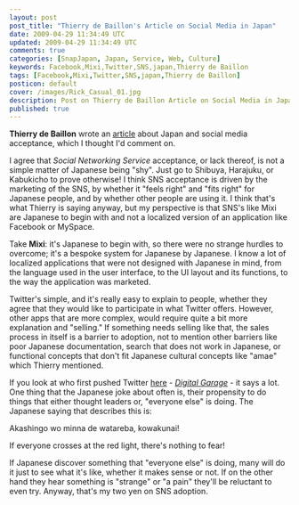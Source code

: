 ```yaml
---           
layout: post
post_title: "Thierry de Baillon's Article on Social Media in Japan"
date: 2009-04-29 11:34:49 UTC
updated: 2009-04-29 11:34:49 UTC
comments: true
categories: [SnapJapan, Japan, Service, Web, Culture]
keywords: Facebook,Mixi,Twitter,SNS,japan,Thierry de Baillon
tags: [Facebook,Mixi,Twitter,SNS,japan,Thierry de Baillon]
posticon: default
cover: /images/Rick_Casual_01.jpg
description: Post on Thierry de Baillon Article on Social Media in Japan, by Rick Cogley.
published: true
---
```


**Thierry de Baillon** wrote an [article](http://www.debaillon.com/2009/03/social-media-is-a-cultural-matter-the-japan-case/) about Japan and social media acceptance, which I thought I'd comment on. 

I agree that _Social Networking Service_ acceptance, or lack thereof, is not a simple matter of Japanese being "shy". Just go to Shibuya, Harajuku, or Kabukicho to prove otherwise! I think SNS acceptance is driven by the marketing of the SNS, by whether it "feels right" and "fits right" for Japanese people, and by whether other people are using it. I think that's what Thierry is saying anyway, but my perspective is that SNS's like Mixi are Japanese to begin with and not a localized version of an application like Facebook or MySpace. 


Take **Mixi**: it's Japanese to begin with, so there were no strange hurdles to overcome; it's a bespoke system for Japanese by Japanese. I know a lot of localized applications that were not designed with Japanese in mind, from the language used in the user interface, to the UI layout and its functions, to the way the application was marketed. 


Twitter's simple, and it's really easy to explain to people, whether they agree that they would like to participate in what Twitter offers. However, other apps that are more complex, would require quite a bit more explanation and "selling." If something needs selling like that, the sales process in itself is a barrier to adoption, not to mention other barriers like poor Japanese documentation, search that does not work in Japanese, or functional concepts that don't fit Japanese cultural concepts like "amae" which Thierry mentioned. 


If you look at who first pushed Twitter [here](http://twitter.jp) - _[Digital Garage](http://www.garage.co.jp/en/)_ - it says a lot. One thing that the Japanese joke about often is, their propensity to do things that either thought leaders or, "everyone else" is doing. The Japanese saying that describes this is: 

> 
Akashingo wo minna de watareba, kowakunai! 


If everyone crosses at the red light, there's nothing to fear!


If Japanese discover something that "everyone else" is doing, many will do it just to see what it's like, whether it makes sense or not. If on the other hand they hear something is "strange" or "a pain" they'll be reluctant to even try. Anyway, that's my two yen on SNS adoption. 

